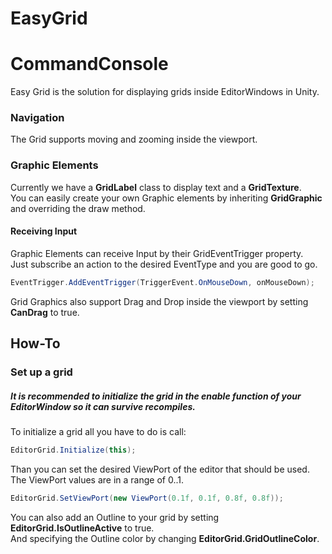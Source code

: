 # EasyGrid
# CommandConsole

Easy Grid is the solution for displaying grids inside EditorWindows in Unity.

### Navigation

The Grid supports moving and zooming inside the viewport.

### Graphic Elements

Currently we have a **GridLabel** class to display text and a **GridTexture**. <br>
You can easily create your own Graphic elements by inheriting **GridGraphic** and overriding the draw method.

#### Receiving Input

Graphic Elements can receive Input by their GridEventTrigger property. <br>
Just subscribe an action to the desired EventType and you are good to go.

```csharp
EventTrigger.AddEventTrigger(TriggerEvent.OnMouseDown, onMouseDown);
```
Grid Graphics also support Drag and Drop inside the viewport by setting **CanDrag** to true.

## How-To

### Set up a grid

##### It is recommended to initialize the grid in the enable function of your EditorWindow so it can survive recompiles.

To initialize a grid all you have to do is call:

```csharp
EditorGrid.Initialize(this);
```

Than you can set the desired ViewPort of the editor that should be used. <br>
The ViewPort values are in a range of 0..1.

``` csharp
EditorGrid.SetViewPort(new ViewPort(0.1f, 0.1f, 0.8f, 0.8f));
```

You can also add an Outline to your grid by setting **EditorGrid.IsOutlineActive** to true. <br>
And specifying the Outline color by changing **EditorGrid.GridOutlineColor**.


